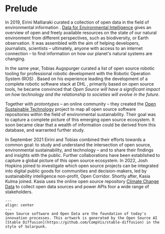 # Prelude

In 2019, Eirini Malliaraki curated a collection of open data in the field of environmental information . [Data for Environmental Intelligence](https://github.com/rockita/Environmental_Intelligence) gives an overview of open and freely available resources on the state of our natural environment from different perspectives, such as biodiversity, or Earth observation. It was assembled with the aim of helping developers, journalists, scientists – ultimately, anyone with access to an internet connection – to find information on how our planet's natural systems are changing. 

In the same year, Tobias Augspurger curated a list of open source robotic tooling for professional robotic development with the Robotic Operation System (ROS) . Based on his experience leading the development of a complete robotic software stack at DHL , primarily based on open source tools, he became convinced that *Open Source will have a significant impact on how technology and the relationship to societies will evolve in the future*. 

Together with *protontypes* – an online community – they created the [Open Sustainable Technology](https://docs.google.com/spreadsheets/u/1/d/1MssHiv6moQJ1KDi1E4mSjd5AksxNP3Uz7BrIYROaQVs/edit) project to map all open source software repositories within the field of environmental sustainability. Their goal was to capture a complete picture of this emerging open source ecosystem. It soon became clear that a wealth of information could be derived from this database, and warranted further study.

In September 2021 Eirini and Tobias combined their efforts towards a common goal: to study and understand the intersection of open source, environmental sustainability, and technology – and to share their findings and insights with the public. Further collaborations have been established to capture a global picture of this open source ecosystem. In 2022, Josh Hopkins joined to investigate which open source projects can be integrated into digital public goods for communities and decision-makers, led by sustainability intelligence non-profit, Open Corridor. Shortly after, Kasia Kulma joined. Kasia uses the online open source repository [Climate Change Data](https://github.com/KKulma/climate-change-data) to collect open data sources and power APIs foor a wide range of stakeholders.

```{figure} ../images/mycelium_city_solarpunk.png
---
align: center
---
Open Source software and Open Data are the foundation of today's innovation processes. This artwork is generated by the Open Source AI [Stable Diffusion](https://github.com/CompVis/stable-diffusion) in the style of Solarpunk.
```

